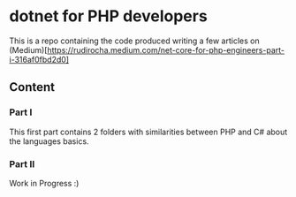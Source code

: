 # dotnet for PHP developers

This is a repo containing the code produced writing a few articles on (Medium)[https://rudirocha.medium.com/net-core-for-php-engineers-part-i-316af0fbd2d0]

## Content

### Part I
This first part contains 2 folders with similarities between PHP and C# about the languages basics.

### Part II
Work in Progress :)